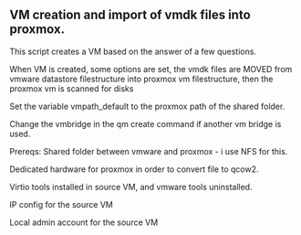 ## VM creation and import of vmdk files into proxmox.

This script creates a VM based on the answer of a few questions. 

When VM is created, some options are set, the vmdk files are MOVED from vmware datastore filestructure into proxmox vm filestructure, then the proxmox vm is scanned for disks

Set the variable vmpath_default to the proxmox path of the shared folder.

Change the vmbridge in the qm create command if another vm bridge is used.

Prereqs:
Shared folder between vmware and proxmox - i use NFS for this. 

Dedicated hardware for proxmox in order to convert file to qcow2. 

Virtio tools installed in source VM, and vmware tools uninstalled.

IP config for the source VM

Local admin account for the source VM
